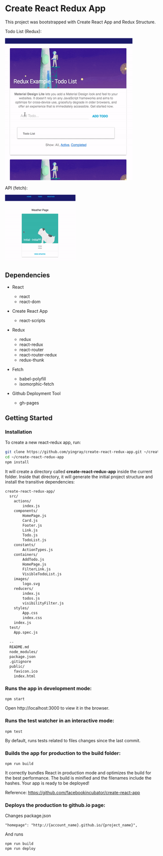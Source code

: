 # Create React Redux App

This project was bootstrapped with Create React App and Redux Structure.

Todo List (Redux):

![demo](demo.gif)

API (fetch):

![demo-api](demo-api.gif)


## Dependencies

* React
    * react
    * react-dom

* Create React App
    * react-scripts

* Redux
    * redux
    * react-redux
    * react-router
    * react-router-redux
    * redux-thunk
    
* Fetch
    * babel-polyfill
    * isomorphic-fetch

* Github Deployment Tool
    * gh-pages

## Getting Started

### Installation

To create a new react-redux app, run:

```sh
git clone https://github.com/yingray/create-react-redux-app.git ~/create-react-redux-app
cd ~/create-react-redux-app
npm install
```

It will create a directory called **create-react-redux-app** inside the current folder.
Inside that directory, it will generate the initial project structure and install the transitive dependencies:

```
create-react-redux-app/
  src/
    actions/
        index.js
    components/
        HomePage.js
        Card.js
        Footer.js
        Link.js
        Todo.js
        TodoList.js
    constants/
        ActionTypes.js
    containers/
        AddTodo.js
        HomePage.js
        FilterLink.js
        VisibleTodoList.js
    images/
        logo.svg
    reducers/
        index.js
        todos.js
        visibilityFilter.js
    styles/
        App.css
        index.css
    index.js
  test/
    App.spec.js
    
  --
  README.md
  node_modules/
  package.json
  .gitignore
  public/
    favicon.ico
    index.html
```

### Runs the app in development mode:

```
npm start
```

Open http://localhost:3000 to view it in the browser.

### Runs the test watcher in an interactive mode:

```
npm test
```

By default, runs tests related to files changes since the last commit.

### Builds the app for production to the build folder:

```
npm run build
```

It correctly bundles React in production mode and optimizes the build for the best performance.
The build is minified and the filenames include the hashes.
Your app is ready to be deployed!

Reference: https://github.com/facebookincubator/create-react-app

### Deploys the production to github.io page:

Changes package.json
 
```
"homepage": "http://{account_name}.github.io/{project_name}",
```

And runs

```
npm run build
npm run deploy
```